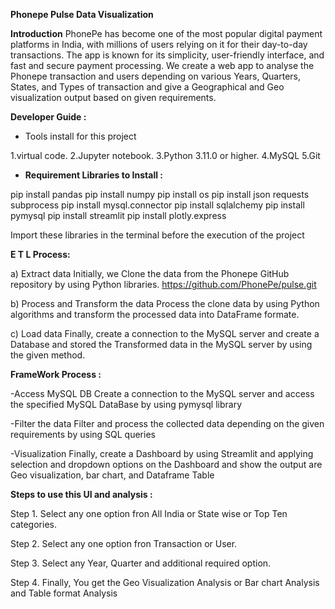 **Phonepe Pulse Data Visualization**

**Introduction**
PhonePe has become one of the most popular digital payment platforms in India, with millions of users relying on it for their day-to-day transactions. The app is known for its simplicity, user-friendly interface, and fast and secure payment processing.
We create a web app to analyse the Phonepe transaction and users depending on various Years, Quarters, States, and Types of transaction and give a Geographical and Geo visualization output based on given requirements.

**Developer Guide :**
- Tools install for this project

1.virtual code.
2.Jupyter notebook.
3.Python 3.11.0 or higher.
4.MySQL
5.Git

- **Requirement Libraries to Install :**

pip install pandas
pip install numpy
pip install os
pip install json requests subprocess
pip install mysql.connector
pip install sqlalchemy
pip install pymysql
pip install streamlit
pip install plotly.express


Import these libraries in the terminal before the execution of the project 



**E T L Process:**


a) Extract data
Initially, we Clone the data from the Phonepe GitHub repository by using Python libraries. https://github.com/PhonePe/pulse.git

b) Process and Transform the data
Process the clone data by using Python algorithms and transform the processed data into DataFrame formate.

c) Load data
Finally, create a connection to the MySQL server and create a Database and stored the Transformed data in the MySQL server by using the given method.



**FrameWork Process :**

-Access MySQL DB
Create a connection to the MySQL server and access the specified MySQL DataBase by using pymysql library

-Filter the data
Filter and process the collected data depending on the given requirements by using SQL queries

-Visualization
Finally, create a Dashboard by using Streamlit and applying selection and dropdown options on the Dashboard and show the output are Geo visualization, bar chart, and Dataframe Table


**Steps to use this UI and analysis :**


Step 1.
Select any one option fron All India or State wise or Top Ten categories.

Step 2.
Select any one option fron Transaction or User.

Step 3.
Select any Year, Quarter and additional required option.

Step 4.
Finally, You get the Geo Visualization Analysis or Bar chart Analysis and Table format Analysis





